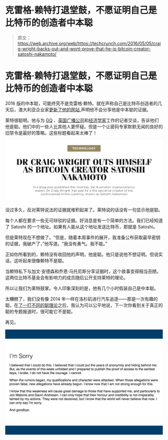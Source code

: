 # 克雷格·赖特打退堂鼓，不愿证明自己是比特币的创造者中本聪

> 原文：<https://web.archive.org/web/https://techcrunch.com/2016/05/05/craig-wright-backs-out-and-wont-prove-that-he-is-bitcoin-creator-satoshi-nakamoto/>

# 克雷格·赖特打退堂鼓，不愿证明自己是比特币的创造者中本聪

2016 版的中本聪，可能终究不是克雷格·赖特。就在声称自己是比特币创造者的几天后，澳大利亚企业家[更新了他的网站](https://web.archive.org/web/20230316093522/http://www.drcraigwright.net/),声明他不会分享他是中本聪的证据。

莱特很聪明。他与为 [GQ](https://web.archive.org/web/20230316093522/http://www.gq-magazine.co.uk/article/bitcoin-creator-satoshi-nakamoto-craig-wright) 、[英国广播公司](https://web.archive.org/web/20230316093522/http://www.bbc.com/news/technology-36168863)和[经济学家](https://web.archive.org/web/20230316093522/http://www.economist.com/news/briefings/21698061-craig-steven-wright-claims-be-satoshi-nakamoto-bitcoin)工作的记者交谈，告诉他们他是聪。他们中的一些人比其他人更怀疑。但是一个让密码专家默默无闻的良好的旧禁令是最好的策略。这些标题看起来太棒了！

![Screen Shot 2016-05-05 at 9.58.48 AM](img/2df10acdc8eb31d6e8d9850780545905.png)

没过多久，反对莱特说法的证据就堆积起来了。莱特说的话没有一句显示他是聪。

每个人都在要求一些无可辩驳的证据。好消息是有一个简单的方法。我们已经知道了 Satoshi 的一个地址。如果有人能从这个地址发送比特币，那就是 Satoshi。

但是莱特现在不想做了。“但是，随着本周事件的展开，我准备公布获取最早密钥的证据，我破产了，”他写道。“我没有勇气。我不能。”

正如你所看到的，赖特没有收回他的声明，他是聪。他只是说他不想证明。但说实话，这听起来很像赖特不是聪。

当赖特私下与加文·安德森和乔恩·马托尼斯分享证据时，这个故事变得相当丑陋。这两位比特币基金会有影响力的成员随后公开支持莱特的理论。

所以让我们为莱特鼓掌。令人印象深刻的是，他有几个小时假装自己是中本聪。

太糟糕了，我们没有像 2014 年一样在洛杉矶进行汽车追逐——那是一次有趣的聪。在[了一打不同的聪理论](https://web.archive.org/web/20230316093522/https://en.wikipedia.org/wiki/Satoshi_Nakamoto#Theories)之后，我认为可以公平地说，下一次你看到关于真正的聪的专题报道时，很可能它不是聪。

再见。

![Screen Shot 2016-05-05 at 9.41.39 AM](img/aaebaa4a013fe7c97e83c14de9101415.png)